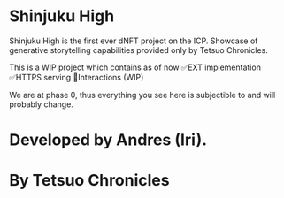 # Shinjuku High

Shinjuku High is the first ever dNFT project on the ICP. Showcase of generative storytelling capabilities provided only by Tetsuo Chronicles.

This is a WIP project which contains as of now
✅EXT implementation
✅HTTPS serving
🚨Interactions (WIP)

We are at phase 0, thus everything you see here is subjectible to and will probably change.


# Developed by Andres (Iri). 
# By Tetsuo Chronicles 
